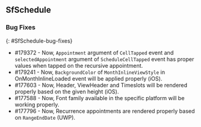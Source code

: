 ## SfSchedule

### Bug Fixes
{: #SfSchedule-bug-fixes} 

* \#179372  - Now,  `Appointment`  argument of  `CellTapped` event and `selectedAppointment`  argument of  `ScheduleCellTapped` event has proper values when tapped on the recursive appointment.
* \#179241 - Now, `BackgroundColor` of `MonthInlineViewStyle` in OnMonthInlineLoaded event will be applied properly (iOS).
* \#177603 - Now, Header, ViewHeader and Timeslots will be rendered properly based on the given height (iOS).
* \#177588 - Now, Font family available in the specific platform will be working properly.
* \#177796 - Now, Recurrence appointments are rendered properly based on `RangeEndDate` (UWP).